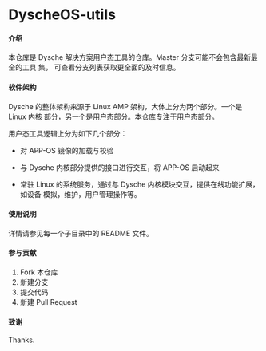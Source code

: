 # DyscheOS-utils

#### 介绍
本仓库是 Dysche 解决方案用户态工具的仓库。Master 分支可能不会包含最新最全的工具
集， 可查看分支列表获取更全面的及时信息。

#### 软件架构
Dysche 的整体架构来源于 Linux AMP 架构，大体上分为两个部分。一个是 Linux 内核
部分，另一个是用户态部分。本仓库专注于用户态部分。

用户态工具逻辑上分为如下几个部分：

- 对 APP-OS 镜像的加载与校验

- 与 Dysche 内核部分提供的接口进行交互，将 APP-OS 启动起来

- 常驻 Linux 的系统服务，通过与 Dysche 内核模块交互，提供在线功能扩展，如设备
模拟，维护，用户管理操作等。


#### 使用说明

详情请参见每一个子目录中的 README 文件。

#### 参与贡献

1.  Fork 本仓库
2.  新建分支
3.  提交代码
4.  新建 Pull Request

#### 致谢

Thanks.

